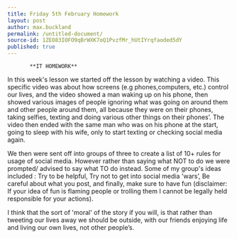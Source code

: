 ```yaml
---
title: Friday 5th February Homework
layout: post
author: max.buckland
permalink: /untitled-document/
source-id: 1ZEO83IOFO9qBrWXK7oQ1PvzfMr_hUtIYrqfaoded5dY
published: true
---
```

           **IT HOMEWORK**

In this week's lesson we started off the lesson by watching a video. This specific video was about how screens (e.g phones,computers, etc.) control our lives, and the video showed a man waking up on his phone, then showed various images of people ignoring what was going on around them and other people around them, all because they were on their phones, taking selfies, texting and doing various other things on their phones’. The video then ended with the same man who was on his phone at the start, going to sleep with his wife, only to start texting or checking social media again.

We then were sent off into groups of three to create a list of 10+ rules for usage of social media. However rather than saying what NOT  to do we were prompted/ advised to say what TO do instead. Some of my group's ideas included : Try to be helpful, Try not to get into social media 'wars’, Be careful about what you post, and finally, make sure to have fun (disclaimer: If your idea of fun is flaming people or trolling them I cannot be legally held responsible for your actions). 

I think that the sort of 'moral' of the story if you will, is that rather than tweeting our lives away we should be outside, with our friends enjoying life and living our own lives, not other people’s.


